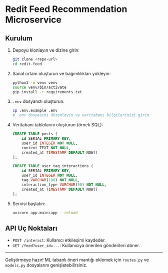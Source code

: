 # Redit Feed Recommendation Microservice

## Kurulum

1. Depoyu klonlayın ve dizine girin:
   ```bash
   git clone <repo-url>
   cd redit-feed
   ```

2. Sanal ortam oluşturun ve bağımlılıkları yükleyin:
   ```bash
   python3 -m venv venv
   source venv/bin/activate
   pip install -r requirements.txt
   ```

3. `.env` dosyanızı oluşturun:
   ```bash
   cp .env.example .env
   # .env dosyasını düzenleyin ve veritabanı bilgilerinizi girin
   ```

4. Veritabanı tablolarını oluşturun (örnek SQL):
   ```sql
   CREATE TABLE posts (
       id SERIAL PRIMARY KEY,
       user_id INTEGER NOT NULL,
       content TEXT NOT NULL,
       created_at TIMESTAMP DEFAULT NOW()
   );

   CREATE TABLE user_tag_interactions (
       id SERIAL PRIMARY KEY,
       user_id INTEGER NOT NULL,
       tag VARCHAR(100) NOT NULL,
       interaction_type VARCHAR(50) NOT NULL,
       created_at TIMESTAMP DEFAULT NOW()
   );
   ```

5. Servisi başlatın:
   ```bash
   uvicorn app.main:app --reload
   ```

## API Uç Noktaları

- `POST /interact`: Kullanıcı etkileşimi kaydeder.
- `GET /feed?user_id=...`: Kullanıcıya önerilen gönderileri döner.

---

Geliştirmeye hazır! ML tabanlı öneri mantığı eklemek için `routes.py` ve `models.py` dosyalarını genişletebilirsiniz. 